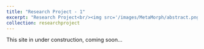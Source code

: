 ```yaml
---
title: "Research Project - 1"
excerpt: "Research Project<br/><img src='/images/MetaMorph/abstract.png'>"
collection: researchproject
---
```


This site in under construction, coming soon...